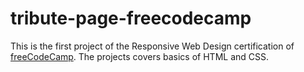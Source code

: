 # tribute-page-freecodecamp

This is the first project of the Responsive Web Design certification of [freeCodeCamp](https://www.freecodecamp.org/). The projects covers basics of HTML and CSS.
